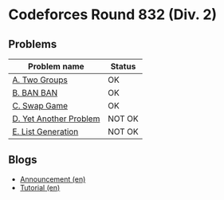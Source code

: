 # Codeforces Round 832 (Div. 2)

## Problems

|Problem name|Status|
|------------|---------|
| [A. Two Groups](problems/A._Two_Groups.md)|OK|
| [B. BAN BAN](problems/B._BAN_BAN.md)|OK|
| [C. Swap Game](problems/C._Swap_Game.md)|OK|
| [D. Yet Another Problem](problems/D._Yet_Another_Problem.md)|NOT OK|
| [E. List Generation](problems/E._List_Generation.md)|NOT OK|
## Blogs

- [Announcement (en)](blogs/Announcement_(en).md)
- [Tutorial (en)](blogs/Tutorial_(en).md)
